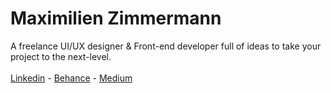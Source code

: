 <h1 align="left">Maximilien Zimmermann</h1>
<p align="left">A freelance UI/UX designer & Front-end developer full of ideas to take your project to the next-level.</h3> <br><br>
<a href="https://www.linkedin.com/in/maximilien-zimmermann-a2a290183/" target="_blank">Linkedin</a> - 
<a href="https://www.behance.net/max-zim" target="_blank">Behance</a> - 
<a href="https://medium.com/@maximilien.z" target="_blank">Medium</a>
